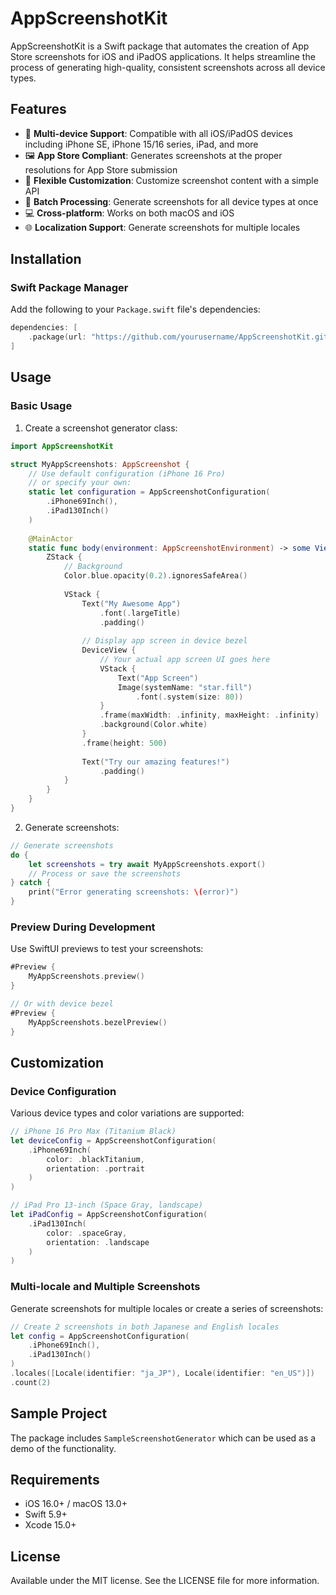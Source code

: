 # AppScreenshotKit

AppScreenshotKit is a Swift package that automates the creation of App Store screenshots for iOS and iPadOS applications. It helps streamline the process of generating high-quality, consistent screenshots across all device types.

## Features

- 📱 **Multi-device Support**: Compatible with all iOS/iPadOS devices including iPhone SE, iPhone 15/16 series, iPad, and more
- 🖼️ **App Store Compliant**: Generates screenshots at the proper resolutions for App Store submission
- 🧩 **Flexible Customization**: Customize screenshot content with a simple API
- 🔄 **Batch Processing**: Generate screenshots for all device types at once
- 💻 **Cross-platform**: Works on both macOS and iOS
- 🌐 **Localization Support**: Generate screenshots for multiple locales

## Installation

### Swift Package Manager

Add the following to your `Package.swift` file's dependencies:

```swift
dependencies: [
    .package(url: "https://github.com/yourusername/AppScreenshotKit.git", from: "1.0.0")
]
```

## Usage

### Basic Usage

1. Create a screenshot generator class:

```swift
import AppScreenshotKit

struct MyAppScreenshots: AppScreenshot {
    // Use default configuration (iPhone 16 Pro)
    // or specify your own:
    static let configuration = AppScreenshotConfiguration(
        .iPhone69Inch(),
        .iPad130Inch()
    )
    
    @MainActor
    static func body(environment: AppScreenshotEnvironment) -> some View {
        ZStack {
            // Background
            Color.blue.opacity(0.2).ignoresSafeArea()
            
            VStack {
                Text("My Awesome App")
                    .font(.largeTitle)
                    .padding()
                
                // Display app screen in device bezel
                DeviceView {
                    // Your actual app screen UI goes here
                    VStack {
                        Text("App Screen")
                        Image(systemName: "star.fill")
                            .font(.system(size: 80))
                    }
                    .frame(maxWidth: .infinity, maxHeight: .infinity)
                    .background(Color.white)
                }
                .frame(height: 500)
                
                Text("Try our amazing features!")
                    .padding()
            }
        }
    }
}
```

2. Generate screenshots:

```swift
// Generate screenshots
do {
    let screenshots = try await MyAppScreenshots.export()
    // Process or save the screenshots
} catch {
    print("Error generating screenshots: \(error)")
}
```

### Preview During Development

Use SwiftUI previews to test your screenshots:

```swift
#Preview {
    MyAppScreenshots.preview()
}

// Or with device bezel
#Preview {
    MyAppScreenshots.bezelPreview()
}
```

## Customization

### Device Configuration

Various device types and color variations are supported:

```swift
// iPhone 16 Pro Max (Titanium Black)
let deviceConfig = AppScreenshotConfiguration(
    .iPhone69Inch(
        color: .blackTitanium,
        orientation: .portrait
    )
)

// iPad Pro 13-inch (Space Gray, landscape)
let iPadConfig = AppScreenshotConfiguration(
    .iPad130Inch(
        color: .spaceGray,
        orientation: .landscape
    )
)
```

### Multi-locale and Multiple Screenshots

Generate screenshots for multiple locales or create a series of screenshots:

```swift
// Create 2 screenshots in both Japanese and English locales
let config = AppScreenshotConfiguration(
    .iPhone69Inch(),
    .iPad130Inch()
)
.locales([Locale(identifier: "ja_JP"), Locale(identifier: "en_US")])
.count(2)
```

## Sample Project

The package includes `SampleScreenshotGenerator` which can be used as a demo of the functionality.

## Requirements

- iOS 16.0+ / macOS 13.0+
- Swift 5.9+
- Xcode 15.0+

## License

Available under the MIT license. See the LICENSE file for more information.